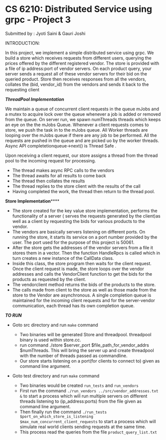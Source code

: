 # CS 6210: Distributed Service using grpc - Project 3

Submitted by : Jyoti Saini & Gauri Joshi


INTRODUCTION:

In this project, we implement a simple distributed service using grpc. We build a store which receives requests from different users, querying the prices offered by the different registered vendor. The store is provided with a file of ip address:port of vendor servers. On each product query, your server sends a request all of these vendor servers for their bid on the queried product. Store then receives responses from all the vendors, collates the (bid, vendor_id) from the vendors and sends it back to the requesting client

*****************************************ThreadPool Implementation*****************************************

We maintain a queue of concurrent client requests in the queue mJobs and a mutex to acquire lock over the queue whenever a job is added or removed from the queue. On server run, we spawn numThreads threads which keeps an eye on the the mJobs Queue. Whenever a client requests comes to store, we push the task in to the mJobs queue. All Worker threads are looping over the mJobs queue if there are any job to be performed. All the requests are pushed in the queue and are picked uo by the worker threads. Async API completetionqueue->next() is Thread Safe .

Upon receiving a client request, our store assigns a thread from the thread pool to the incoming request for processing.
- The thread makes async RPC calls to the vendors
- The thread awaits for all results to come back
- The thread then collates the results
- The thread replies to the store client with the results of the call
- Having completed the work, the thread then return to the thread pool.


**************************************Store Implementation******************************************

- The store created for the key value store implementation, performs the functionality of a server ( serves the requests generated by the client)as well as a client by requesting the bids for various products to the vendor. 
- The vendors are basically servers listening on different ports. On running the store, it starts its service on a port number provided by the user. The port used for the purpose of this project is 50061. 
- After the store gets the addresses of the vendor servers from a file it stores them in a vector. Then the function HandleRpcs is called which in turn creates a new instance of the CallData class. 
- Inside this class, the store program then waits for the client request. Once the client request is made, the store loops over the vendor addresses and calls the VendorClient function to get the bids for the products as requested by the client. 
- The vendorclient method returns the bids of the products to the store. 
- The calls made from client to the store as well as those made from the store to the Vendor are asynchronous. A single completion queue is maintained for the incoming client requests and for the server-vendor communication, each thread has its own completion queue. 

*********************************************TO RUN*********************************************

- Goto src directory and run `make` command
  - Two binaries will be generated  Store and threadpool. threadpool binary is used within store.cc.
  - run command ./store $server_port $file_path_for_vendor_addrs $numThreads. This will bring the server up and create threadpool with the number of threads passed as commandline.
  - Our store starts listening on a port(for clients to connect to) given as command line argument.

- Goto test directory and run `make` command
  - Two binaries would be created `run_tests` and `run_vendors`
  - First run the command `./run_vendors ../src/vendor_addresses.txt &` to start a process which will run multiple servers on different threads listening to (ip_address:ports) from the file given as command line argument.
  - Then finally run the command `./run_tests  $port_on_which_store_is_listening  $max_num_concurrent_client_requests` to start a process which will simulate real world clients sending requests at the same time.
  - This process read the queries from the file `product_query_list.txt`
 
